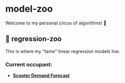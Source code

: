# model-zoo
Welcome to my personal circus of algorithms! 🎪

## 🐘 regression-zoo

This is where my "tame" linear regression models live.

### Current occupant:
- **[Scooter Demand Forecast](regression-zoo/linear_regression_scooter.ipynb)**
